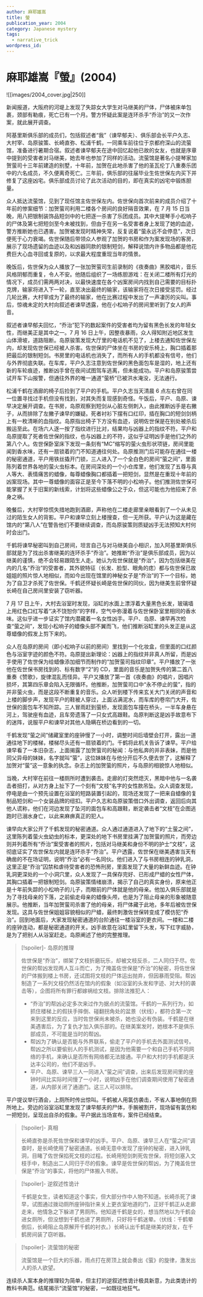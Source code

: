 ```yaml
---
author: 麻耶雄嵩
title: 螢
publication_year: 2004
category: Japanese mystery
tags:
  - narrative_trick
wordpress_id:
---
```


# 麻耶雄嵩『螢』(2004)

![[images/2004_cover.jpg|250]]

新闻报道，大阪府的河堤上发现了失踪女大学生对马继美的尸体，尸体被床单包裹，颈部有勒痕，死亡已有一个月。警方怀疑此案是连环杀手“乔治”的又一次作案，就此展开调查。

阿基里斯俱乐部的成员们，包括叙述者“我”（谏早郁夫）、俱乐部会长平户久志、大村宰、岛原骏策、长崎直弥、松浦千鹤，一同乘车前往位于京都府深山的流萤馆，准备进行暑期合宿。叙述者谏早郁夫在途中回忆起他已故的女友，也就是序章中提到的受害者对马继美，她去年也参加了同样的活动。流萤馆是著名小提琴家加贺萤司十三年前建造的别墅，十年前，加贺在此地杀害了他的圣瓦伦丁八重奏乐团中的六名成员，不久便离奇死亡。三年前，俱乐部的往届毕业生佐世保左内买下并修复了这座凶宅。俱乐部成员讨论了此次活动的目的，即在真实的凶宅中锻炼胆量。

众人抵达流萤馆，见到了现任馆主佐世保左内。佐世保向首次前来的成员介绍了十年前的惨案细节：加贺萤司利用二楼各个房间的良好隔音效果，在 7 月 15 日当晚，用八把银制装饰品短剑中的七把逐一杀害了乐团成员。其中大提琴手小松响子的尸体及第七把短剑至今未被找到，但由于在另一名受害者身上发现了她的血迹，警方推断她也已遇害。加贺被发现时精神失常，反复说着“萤永远不会停息”，次日便死于心力衰竭。佐世保随后带领众人参观了加贺的书房和作为案发现场的客房，展示了现场遗留的血迹以及和凶器同款的银制短剑，解释说馆内许多物品都是他花费巨大心血寻回或复原的，以求最大程度重现当年的情景。

晚饭后，佐世保为众人播放了一张加贺萤司生前录制的《夜奏曲》黑胶唱片，音乐风格阴郁而重复，令人不安。他随后组织了一场练胆游戏：在关闭二楼所有灯光的情况下，成员们需两两对决，以最快速度在各个凶案房间内找到自己需要的目标扑克牌，输家将进入下一轮，直至决出最终的输家，该输家将在次日接受惩罚。经过几轮比赛，大村宰成为了最终的输家，他在比赛过程中发出了一声凄厉的尖叫。事后，惊魂未定的大村向叙述者谏早透露，他在小松响子的房间里听到了女人的声音。

叙述者谏早郁夫回忆，“乔治”犯下的数起案件的受害者均为留有黑色长发的年轻女性，而继美正是其中之一。7 月 16 日上午，因整夜暴雨，众人得知附近地区发生山体滑坡，道路阻断。岛原骏策发现大厅里的电话机不见了，上楼去通知佐世保左内，却发现佐世保已经被人杀害。佐世保的尸体坐在书房的安乐椅上，胸口插着那把最后的银制短剑。书房里的电话机也消失了，而所有人的手机都没有信号，他们与外界彻底失联。在车库，平户久志注意到佐世保的黑色面包车是湿的，地上还有新的车轮痕迹，推断凶手曾在夜间试图驾车逃离，但未能成功。平户和岛原骏策尝试开车下山报警，但通往外界的唯一通道“萤桥”已被洪水淹没，无法通行。

松浦千鹤在酒廊的椅子后捡到了平户的手机。平户久志当天清晨 6 点左右曾在同一位置寻找过手机但没有找到，对其失而复现感到奇怪。午饭后，平户、岛原、谏早决定展开调查。在书房，岛原观察到短剑从心脏左侧刺入，由此推断凶手是右撇子，从而排除了左撇子谏早的嫌疑。死者衬衫下摆有口红印，插在胸口的短剑剑柄上有一枚清晰的血指纹。岛原指出椅子下方没有血迹，说明佐世保是在别处被杀后搬运至此。在场六人逐一按了指纹进行比对，结果均与凶器上的指纹不符。平户和岛原提取了死者佐世保的指纹，也与凶器上的不符，这似乎证明凶手是他们之外的第八个人。佐世保卧室床下发现一条刻有“MC”缩写的萤火虫形状项链，房间里能闻到香水味，还有一扇锁着的门不知道通往何处。岛原推测门后可能存在通往一楼的秘密通道，平户用铁丝撬开门锁，三人进入了一个全白色的房间“萤之间”，里面陈列着世界各地的萤火虫标本。在房间深处的一个小仓库里，他们发现了五尊与真人等大、表情痛苦的蜡像，每尊蜡像胸口都插着一把短剑，显然是在重现十年前的凶案现场。其中一尊蜡像的面容正是至今下落不明的小松响子。他们推测佐世保可能掌握了关于旧案的新线索，计划将这些蜡像公之于众，但这可能也为他招来了杀身之祸。

晚餐后，大村宰惊慌失措地跑到酒廊，声称他在二楼走廊里亲眼看到了一个从未见过的陌生女人的背影。平户和谏早立刻上楼搜查，但一无所获。平户认为这是藏在馆内的“第八人”在警告他们不要继续调查，而岛原骏策则质疑凶手无法预知大村何时会出门。

千鹤将谏早秘密叫到自己房间，坦言自己与对马继美自小相识，加入阿基里斯俱乐部就是为了找出杀害继美的连环杀手“乔治”。她推断“乔治”是俱乐部成员，因为以继美的谨慎，绝不会轻易跟陌生人走。她认为佐世保就是“乔治”，因为包括继美在内的几名“乔治”的受害者，其外貌特征（长发、脸型、眼角的痣）都与佐世保已故姐姐的照片惊人地相似，而如今出现在馆里的神秘女子是“乔治”的下一个目标，她为了自卫才杀死了佐世保。千鹤还怀疑长崎是佐世保的同伙，因为继美生前曾怀疑长崎在自己房间里安装了窃听器。

7 月 17 日上午，大村去浴室时发现，浴缸的水面上漂浮着大量黑色长发，玻璃墙上用红色口红写着“决不饶恕你”的字样，空气中弥漫着与佐世保卧室里相同的香水味。这似乎进一步证实了馆内潜藏着一名女性凶手。平户、岛原、谏早再次检查“萤之间”，发现小松响子的蜡像头部不翼而飞，他们推断浴缸里的头发正是从这尊蜡像的假发上剪下来的。

众人在岛原的房间（即小松响子以前的房间）里找到一个化妆盒，但里面的口红颜色与浴室字迹的颜色不符。岛原提出新理论：凶器上的指纹并非真人所留，而是凶手使用了佐世保为给蜡像添加细节而制作的“加贺萤司指纹印章”。平户播放了一张他在佐世保书房找到的、标有数字“2”的 CD，里面的音乐是加贺失传的第二首八重奏《赞歌》，旋律混乱而怪异。平户又播放了第一首《夜奏曲》的唱片，因唱片损坏，其第四乐章会陷入无限循环。他推断，加贺萤司口中“永不停止的萤”，指的并非萤火虫，而是这段不断重复的音乐。众人听到楼下传来玄关大门关闭的声音和上楼的脚步声，发现平户的鞋被人穿过，上面沾满泥水，而车库的卷帘门大开，佐世保的面包车不知所踪。三人冒雨赶到萤桥，发现面包车撞在桥头，一半车身悬在河上，驾驶座有血迹，且车旁遗落了一只女式高跟鞋。岛原判断这是凶手故意布下的迷阵，说服平户和谏早对其他人隐瞒在桥边看到的一切。

千鹤发现“萤之间”储藏室里的座钟慢了一小时，调整时间后墙壁会打开，露出一道通往地下的楼梯，楼梯尽头还有一扇锁着的门。千鹤将此机关告诉了谏早。平户给谏早看了一本旧杂志，上面揭露了加贺萤司的秘闻：与他私奔的并非表妹，而是他同父异母的妹妹，名字就叫“萤”，这位妹妹在与他分开后不久便去世了，这解释了加贺对“萤”这一意象的执念。杂志上的加贺萤的照片，与岛原的相貌惊人地相似。

当晚，大村宰在前往一楼厕所时遭到袭击。走廊的灯突然熄灭，黑暗中他与一名袭击者扭打，从对方身上扯下了一个刻有“文枝”名字的女性款吊坠。众人调查发现，停电是由一个预先设置在浴室的短路装置引起的，现场还发现了一把来自蜡像的复制品短剑和一个女装品牌的纽扣。平户久志和岛原骏策借口外出调查，返回后向其他人谎称，他们在河边发现了坠河的面包车和高跟鞋，断定袭击者“文枝”在企图逃跑时已溺水身亡，以此来麻痹真正的犯人。

谏早向大家公开了千鹤发现的秘密通道。众人通过通道进入了地下的“土萤之间”，这里陈列着萤火虫幼虫的标本，更深处的地下书房里挂满了加贺萤的照片，而旁边则并列着所有“乔治”案受害者的照片，包括对马继美和身份不明的护士“文枝”，这彻底证实了佐世保左内就是连环杀手“乔治”。平户透露，佐世保在继美遇害当天有确凿的不在场证明，说明“乔治”必有一名同伙。他们进入了与书房相连的钟乳洞，这里正是“乔治”囚禁和虐待受害者的恐怖刑房，里面发现了大量的新鲜血迹。在钟乳洞更深处的一个小洞穴里，众人发现了一具保存完好、已形成尸蜡的女性尸体，其胸口插着一把银制短剑。岛原骏策情绪崩溃，揭示了自己的真实身份，原来他正是十年前失踪的小松响子的儿子，而眼前的尸体就是他的母亲。他加入俱乐部就是为了寻找母亲的下落，之前偷走母亲的蜡像头颅，也是为了阻止母亲的形象被随意展示。他推断，当年加贺萤司杀害了他的母亲，将尸体藏于此地，多年后被佐世保发现。这具与佐世保姐姐容貌相似的尸蜡，最终刺激佐世保转变成了模仿犯“乔治”。回到地面后，大家发现秘密通道的台阶通往一楼浴室的更衣间。一楼和二楼的座钟连动，都是秘密通道的开关。凶手故意在浴缸里留下头发，写下红字威胁，是为了把别人从浴室赶走。岛原阐述了他的完整推理。

> [!spoiler]- 岛原的推理
> 
> 佐世保是“乔治”，绑架了文枝折磨玩乐，却被文枝反杀，二人同归于尽。佐世保的帮凶发现两人互斗而亡，为了掩盖佐世保是“乔治”的秘密，将佐世保的尸体搬到楼上书房，还试图将文枝的尸体运出抛弃，但因暴雨受阻。帮凶制造了一系列文枝仍然活在馆内的假象（如浴室的头发和字迹、对大村的袭击等），企图将所有罪行都嫁祸给文枝。排除法推犯人：
> - “乔治”的帮凶必定多次来过作为据点的流萤馆。千鹤的一系列行为，如抓住楼梯上的假扶手摔倒、碰翻拐角处的盆景（伏线），都符合第一次来到这里的反应，当时佐世保尚未被杀，她也没必有伪装。千鹤是在继美遇害后，为了复仇才加入俱乐部的。在继美案发时，她根本不是俱乐部成员，不可能是当时的帮凶。
> - 帮凶为了确认是否能与外界联系，偷走了平户的手机去外面测试信号。帮凶之所以要偷别人的手机测试，是因为他需要一个和自己手机不同网络的手机，来确认是否所有网络都无法接通。平户和大村的手机都是沃达丰公司的，他们不是凶手。
> - 平户、岛原、谏早三人一同进入“萤之间”调查，出来后发现房间里的座钟时间比实际时间慢了一小时，说明凶手在他们调查期间使用了秘密通道，从内部关闭了通道门。这三人可以排除。

平户提议举行酒会，上厕所时传出惊叫。千鹤被人用氯仿袭击，不省人事地倒在厕所地上。旁边的浴室浴缸里发现了谏早郁夫的尸体，手腕被割开，现场留有氯仿和一把短剑，呈现出自杀的假象。平户据此当场宣布，案件已经结束。

> [!spoiler]- 真相
> 
> 长崎直弥是杀死佐世保和谏早的凶手。平户、岛原、谏早三人在“萤之间”调查时，是长崎使用了秘密通道。长崎无意中发现了座钟的秘密，进入钟乳洞，目睹了佐世保掐死文枝的过程。长崎用短剑刺死佐世保，将短剑塞入文枝手中，制造出二人同归于尽的假象。谏早是佐世保的帮凶，为了掩盖佐世保是“乔治”的事实，将他的尸体搬入书房。

> [!spoiler]- 逆叙述性诡计
> 
> 千鹤是女生，读者知道这个事实，但大部分作中人物不知道。长崎杀死了谏早，试图通过拨动厕所座钟指针来关上更衣室地道的门，正好千鹤正从走廊走来，他情急之下躲进了男厕所。他知道千鹤是女的，想当然地以为千鹤会进女厕所，但没想到千鹤也进了男厕所，只好将千鹤迷晕。（伏线：千鹤晕倒后，长崎阻止岛原解开千鹤的衬衣。）长崎认出千鹤是继美的好友，在千鹤房间装了窃听器。

> [!spoiler]- 流萤馆的秘密
> 
> 流萤馆是一个巨大的乐器，雨点打在房顶上就会奏出《萤》的旋律，激发出人的杀人欲望。

连续杀人案本身的推理较为简单，但主打的逆叙述性诡计极具新意，为此类诡计的教科书典范。结尾揭示“流萤馆”的秘密，一如既往地狂气。
